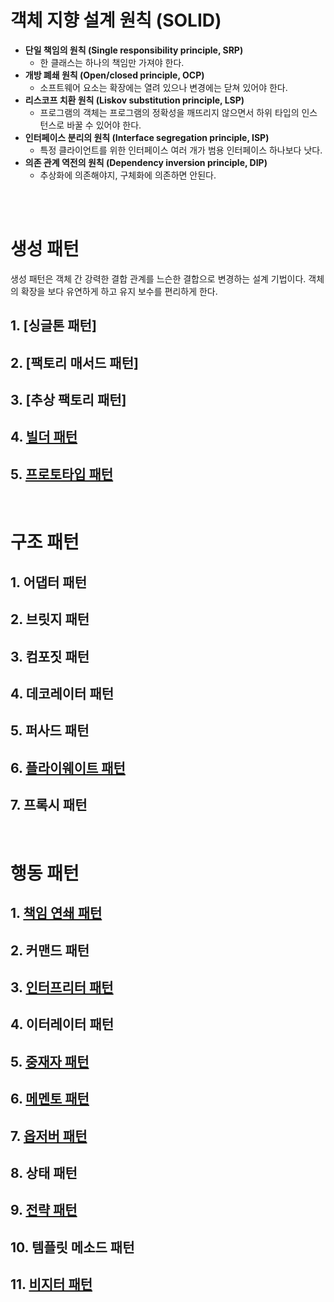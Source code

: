 # 객체 지향 설계 원칙 (SOLID)
- **단일 책임의 원칙 (Single responsibility principle, SRP)**
  - 한 클래스는 하나의 책임만 가져야 한다.
- **개방 폐쇄 원칙 (Open/closed principle, OCP)**
  - 소프트웨어 요소는 확장에는 열려 있으나 변경에는 닫쳐 있어야 한다.
- **리스코프 치환 원칙 (Liskov substitution principle, LSP)**
  - 프로그램의 객체는 프로그램의 정확성을 깨뜨리지 않으면서 하위 타입의 인스턴스로 바꿀 수 있어야 한다.
- **인터페이스 분리의 원칙 (Interface segregation principle, ISP)**
  - 특정 클라이언트를 위한 인터페이스 여러 개가 범용 인터페이스 하나보다 낫다.
- **의존 관계 역전의 원칙 (Dependency inversion principle, DIP)**
  - 추상화에 의존해야지, 구체화에 의존하면 안된다.

<br>
<br>

# 생성 패턴
생성 패턴은 객체 간 강력한 결합 관계를 느슨한 결합으로 변경하는 설계 기법이다. 객체의 확장을 보다 유연하게 하고 유지 보수를 편리하게 한다.

## 1. [싱글톤 패턴]
## 2. [팩토리 매서드 패턴]
## 3. [추상 팩토리 패턴]
## 4. [빌더 패턴](https://github.com/yejiin/Java-Study/tree/master/design-patterns/src/main/java/com/example/designpatterns/_01_creational_patterns/_04_builder)
## 5. [프로토타입 패턴](https://github.com/yejiin/Java-Study/tree/master/design-patterns/src/main/java/com/example/designpatterns/_01_creational_patterns/_05_prototype)

<br>

# 구조 패턴

## 1. 어댑터 패턴
## 2. 브릿지 패턴
## 3. 컴포짓 패턴
## 4. 데코레이터 패턴
## 5. 퍼사드 패턴
## 6. [플라이웨이트 패턴](https://github.com/yejiin/Java-Study/tree/master/design-patterns/src/main/java/com/example/designpatterns/_02_structural_patterns/_11_flyweight)
## 7. 프록시 패턴

<br>

# 행동 패턴

## 1. [책임 연쇄 패턴](https://github.com/yejiin/Java-Study/tree/master/design-patterns/src/main/java/com/example/designpatterns/_03_behavior_patterns/_13_chain_of_responsibilities)
## 2. 커맨드 패턴
## 3. [인터프리터 패턴](https://github.com/yejiin/Java-Study/tree/master/design-patterns/src/main/java/com/example/designpatterns/_03_behavior_patterns/_15_interpreter)
## 4. 이터레이터 패턴
## 5. [중재자 패턴](https://github.com/yejiin/Java-Study/tree/master/design-patterns/src/main/java/com/example/designpatterns/_03_behavior_patterns/_17_mediator)
## 6. [메멘토 패턴](https://github.com/yejiin/Java-Study/tree/master/design-patterns/src/main/java/com/example/designpatterns/_03_behavior_patterns/_18_memento)
## 7. [옵저버 패턴](https://github.com/yejiin/Java-Study/tree/master/design-patterns/src/main/java/com/example/designpatterns/_03_behavior_patterns/_19_observer)
## 8. 상태 패턴
## 9. [전략 패턴](https://github.com/yejiin/Java-Study/tree/master/design-patterns/src/main/java/com/example/designpatterns/_03_behavior_patterns/_21_strategy)
## 10. 템플릿 메소드 패턴
## 11. [비지터 패턴](https://github.com/yejiin/Java-Study/tree/master/design-patterns/src/main/java/com/example/designpatterns/_03_behavior_patterns/_23_visitor)
